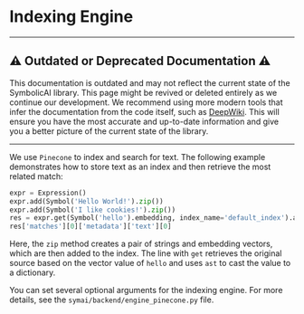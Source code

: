 # Indexing Engine

---

## ⚠️  Outdated or Deprecated Documentation ⚠️
This documentation is outdated and may not reflect the current state of the SymbolicAI library. This page might be revived or deleted entirely as we continue our development. We recommend using more modern tools that infer the documentation from the code itself, such as [DeepWiki](https://deepwiki.com/ExtensityAI/symbolicai). This will ensure you have the most accurate and up-to-date information and give you a better picture of the current state of the library.

---

We use `Pinecone` to index and search for text. The following example demonstrates how to store text as an index and then retrieve the most related match:

```python
expr = Expression()
expr.add(Symbol('Hello World!').zip())
expr.add(Symbol('I like cookies!').zip())
res = expr.get(Symbol('hello').embedding, index_name='default_index').ast()
res['matches'][0]['metadata']['text'][0]
```

Here, the `zip` method creates a pair of strings and embedding vectors, which are then added to the index. The line with `get` retrieves the original source based on the vector value of `hello` and uses `ast` to cast the value to a dictionary.

You can set several optional arguments for the indexing engine. For more details, see the `symai/backend/engine_pinecone.py` file.
